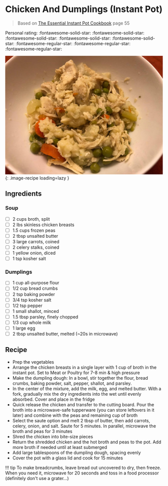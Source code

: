 # Chicken And Dumplings (Instant Pot)

> Based on [The Essential Instant Pot Cookbook] page 55

  [The Essential Instant Pot Cookbook]: https://smile.amazon.com/Essential-Instant-Pot-Cookbook-Foolproof/dp/0399580883

<!-- rating=2; (User can specify rating on scale of 1-5) -->
<!-- AUTO-UserRating -->
Personal rating: :fontawesome-solid-star: :fontawesome-solid-star: :fontawesome-solid-star: :fontawesome-solid-star: :fontawesome-solid-star: :fontawesome-regular-star: :fontawesome-regular-star: :fontawesome-regular-star:
<!-- /AUTO-UserRating -->

<!-- name_image=chicken_and_dumplings_instant_pot.jpeg; (User can specify image name) -->
<!-- AUTO-Image -->
![chicken_and_dumplings_instant_pot.jpeg](./chicken_and_dumplings_instant_pot.jpeg){: .image-recipe loading=lazy }
<!-- /AUTO-Image -->

## Ingredients

### Soup

* [ ] 2 cups broth, split
* [ ] 2 lbs skinless chicken breasts
* [ ] 1.5 cups frozen peas
* [ ] 2 tbsp unsalted butter
* [ ] 3 large carrots, coined
* [ ] 2 celery stalks, coined
* [ ] 1 yellow onion, diced
* [ ] 1 tsp kosher salt

### Dumplings

* [ ] 1 cup all-purpose flour
* [ ] 1/2 cup bread crumbs
* [ ] 2 tsp baking powder
* [ ] 3/4 tsp kosher salt
* [ ] 1/2 tsp pepper
* [ ] 1 small shallot, minced
* [ ] 1.5 tbsp parsley, finely chopped
* [ ] 1/3 cup whole milk
* [ ] 1 large egg
* [ ] 2 tbsp unsalted butter, melted (~20s in microwave)

## Recipe

* Prep the vegetables
* Arrange the chicken breasts in a single layer with 1 cup of broth in the instant pot. Set to Meat or Poultry for 7-8 min & high pressure
* Make the dumpling dough: In a bowl, stir together the flour, bread crumbs, baking powder, salt, pepper, shallot, and parsley.
* In the center of the mixture, add the milk, egg, and melted butter. With a fork, gradually mix the dry ingredients into the wet until evenly absorbed. Cover and place in the fridge
* Quick release the chicken and transfer to the cutting board. Pour the broth into a microwave-safe tupperware (you can store leftovers in it later) and combine with the peas and remaining cup of broth
* Select the saute option and melt 2 tbsp of butter, then add carrots, celery, onion, and salt. Saute for 5 minutes. In parallel, microwave the broth and peas for 3 minutes
* Shred the chicken into bite-size pieces
* Return the shredded chicken and the hot broth and peas to the pot. Add more broth if needed until at least submerged
* Add large tablespoons of the dumpling dough, spacing evenly
* Cover the pot with a glass lid and cook for 15 minutes

!!! tip
    To make breadcrumbs, leave bread out uncovered to dry, then freeze. When you need it, microwave for 20 seconds and toss in a food processor (definitely don't use a grater...)

